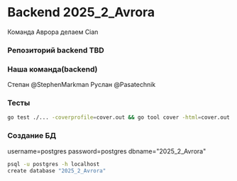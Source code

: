 # Backend 2025_2_Avrora
Команда Аврора делаем Cian

### Репозиторий backend TBD

### Наша команда(backend)

Степан @StephenMarkman
Руслан @Pasatechnik

### Тесты

```bash
go test ./... -coverprofile=cover.out && go tool cover -html=cover.out -o=cover.html && open cover.html
```

### Создание БД

username=postgres
password=postgres
dbname="2025_2_Avrora"

```bash
psql -u postgres -h localhost
create database "2025_2_Avrora"
```